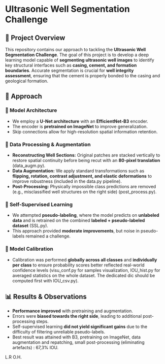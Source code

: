 # Ultrasonic Well Segmentation Challenge

## 📌 Project Overview

This repository contains our approach to tackling the **Ultrasonic Well Segmentation Challenge**. The goal of this project is to develop a deep learning model capable of **segmenting ultrasonic well images** to identify key structural interfaces such as **casing, cement, and formation boundaries**. Accurate segmentation is crucial for **well integrity assessment**, ensuring that the cement is properly bonded to the casing and geological formation.

## 🚀 Approach

### 🔹 **Model Architecture**
- We employ a **U-Net architecture** with an **EfficientNet-B3** encoder.
- The encoder is **pretrained on ImageNet** to improve generalization.
- Skip connections allow for high-resolution spatial information retention.

### 🔹 **Data Processing & Augmentation**
- **Reconstructing Well Sections:** Original patches are stacked vertically to restore spatial continuity before being recut with an **80-pixel translation** (data_augm.py).
- **Data Augmentation:** We apply standard transformations such as **flipping, rotation, contrast adjustment, and elastic deformations** to improve robustness (included in the data.py pipeline).
- **Post-Processing:** Physically impossible class predictions are removed (e.g., misclassified well structures on the right side) (post_process.py).

### 🔹 **Self-Supervised Learning**
- We attempted **pseudo-labeling**, where the model predicts on **unlabeled data** and is retrained on the combined **labeled + pseudo-labeled dataset** (SSL.py).
- This approach provided **moderate improvements**, but noise in pseudo-labels remained a challenge.

### 🔹 **Model Calibration**
- Calibration was performed **globally across all classes** and **individually per class** to ensure probability scores better reflected real-world confidence levels (visu_conf.py for samples visualization, IOU_hist.py for averaged statistics on the whole dataset. The dedicated dic should be computed first with IOU_csv.py).

## 📊 Results & Observations
- **Performance improved** with pretraining and augmentation.
- Errors were **biased towards the right side**, leading to additional post-processing steps.
- Self-supervised learning **did not yield significant gains** due to the difficulty of filtering unreliable pseudo-labels.
- Best result was attained with B3, pretraining on ImageNet, data augmentation and repatching, small post-processing (eliminating artefacts) : 67,3% IOU.

L.R
O.H.

